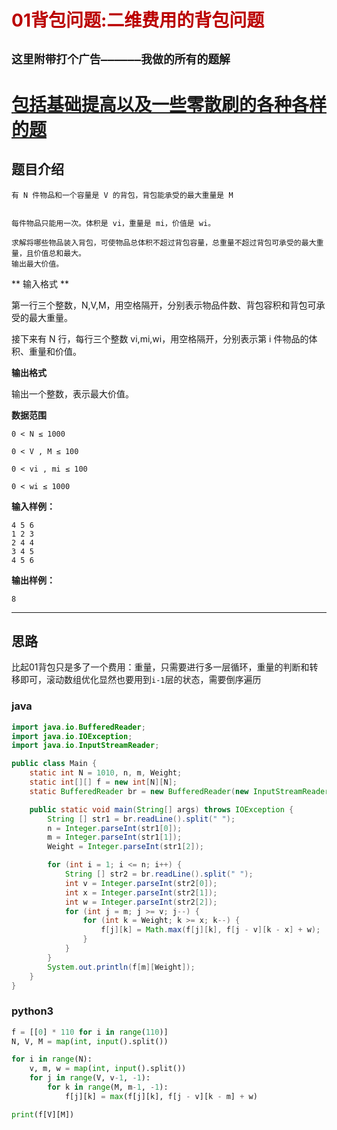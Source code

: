 # <font color="bb000">01背包问题:二维费用的背包问题</font>
## **`这里附带打个广告——————我做的所有的题解`**

# [包括基础提高以及一些零散刷的各种各样的题](https://www.acwing.com/blog/content/33005/) 

## 题目介绍
```
有 N 件物品和一个容量是 V 的背包，背包能承受的最大重量是 M


每件物品只能用一次。体积是 vi，重量是 mi，价值是 wi。

求解将哪些物品装入背包，可使物品总体积不超过背包容量，总重量不超过背包可承受的最大重量，且价值总和最大。
输出最大价值。
```

** 输入格式 **

第一行三个整数，N,V,M，用空格隔开，分别表示物品件数、背包容积和背包可承受的最大重量。

接下来有 N 行，每行三个整数 vi,mi,wi，用空格隔开，分别表示第 i 件物品的体积、重量和价值。

**输出格式**

输出一个整数，表示最大价值。

**数据范围**
```
0 < N ≤ 1000

0 < V , M ≤ 100

0 < vi , mi ≤ 100

0 < wi ≤ 1000
```

**输入样例：**
```
4 5 6
1 2 3
2 4 4
3 4 5
4 5 6
```
**输出样例：**
```
8
```
----------

## 思路

比起01背包只是多了一个费用：重量，只需要进行多一层循环，重量的判断和转移即可，滚动数组优化显然也要用到`i-1`层的状态，需要倒序遍历

### java
```java
import java.io.BufferedReader;
import java.io.IOException;
import java.io.InputStreamReader;

public class Main {
    static int N = 1010, n, m, Weight;
    static int[][] f = new int[N][N];
    static BufferedReader br = new BufferedReader(new InputStreamReader(System.in));

    public static void main(String[] args) throws IOException {
        String [] str1 = br.readLine().split(" ");
        n = Integer.parseInt(str1[0]);
        m = Integer.parseInt(str1[1]);
        Weight = Integer.parseInt(str1[2]);

        for (int i = 1; i <= n; i++) {
            String [] str2 = br.readLine().split(" ");
            int v = Integer.parseInt(str2[0]);
            int x = Integer.parseInt(str2[1]);
            int w = Integer.parseInt(str2[2]);
            for (int j = m; j >= v; j--) {
                for (int k = Weight; k >= x; k--) {
                    f[j][k] = Math.max(f[j][k], f[j - v][k - x] + w);
                }
            }
        }
        System.out.println(f[m][Weight]);
    }
}

```
### python3

```python
f = [[0] * 110 for i in range(110)]
N, V, M = map(int, input().split())

for i in range(N):
    v, m, w = map(int, input().split())
    for j in range(V, v-1, -1):
        for k in range(M, m-1, -1):
            f[j][k] = max(f[j][k], f[j - v][k - m] + w)

print(f[V][M])

```